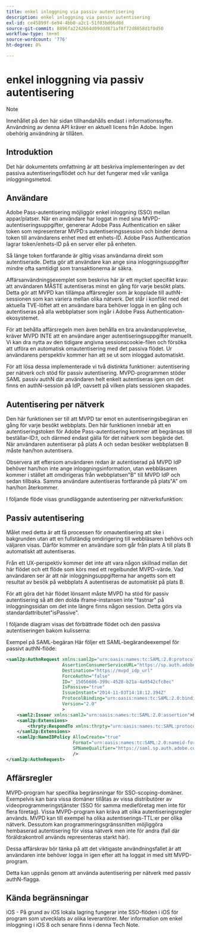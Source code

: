 ```yaml
---
title: enkel inloggning via passiv autentisering
description: enkel inloggning via passiv autentisering
exl-id: ce45899f-6e94-4bb0-a2c1-51f03bd66d8d
source-git-commit: 8896fa2242664d09ddd871af8f72d8858d1f0d50
workflow-type: tm+mt
source-wordcount: '776'
ht-degree: 0%

---
```


# enkel inloggning via passiv autentisering

>[!NOTE]
>
>Innehållet på den här sidan tillhandahålls endast i informationssyfte. Användning av denna API kräver en aktuell licens från Adobe. Ingen obehörig användning är tillåten.


## Introduktion

Det här dokumentets omfattning är att beskriva implementeringen av det passiva autentiseringsflödet och hur det fungerar med vår vanliga inloggningsmetod.

## Användare

Adobe Pass-autentisering möjliggör enkel inloggning (SSO) mellan appar/platser. När en användare har loggat in med sina MVPD-autentiseringsuppgifter, genererar Adobe Pass Authentication en säker token som representerar MVPD:s autentiseringssession och binder denna token till användarens enhet med ett enhets-ID. Adobe Pass Authentication lagrar token/enhets-ID på en server eller på enheten.

Så länge token fortfarande är giltig visas användarna direkt som autentiserade. Detta gör att användare kan ange sina inloggningsuppgifter mindre ofta samtidigt som transaktionerna är säkra.



Affärsanvändningsexemplet som beskrivs här är ett mycket specifikt krav: att användaren MÅSTE autentiseras minst en gång för varje besökt plats. Detta gör att MVPD kan tillämpa affärsregler som är kopplade till authN-sessionen som kan variera mellan olika nätverk. Det står i konflikt med det aktuella TVE-löftet att en användare bara behöver logga in en gång och autentiseras på alla webbplatser som ingår i Adobe Pass Authentication-ekosystemet.



För att behålla affärsregeln men även behålla en bra användarupplevelse, kräver MVPD INTE att en användare anger autentiseringsuppgifter manuellt. Vi kan dra nytta av den tidigare angivna sessionscookie-filen och försöka att utföra en automatisk omautentisering med det passiva flödet. Ur användarens perspektiv kommer han att se ut som inloggad automatiskt.



För att lösa dessa implementerade vi två distinkta funktioner: autentisering per nätverk och stöd för passiv autentisering. MVPD-programmen stöder SAML passiv authN där användaren helt enkelt autentiseras igen om det finns en authN-session på IdP, oavsett på vilken plats sessionen skapades.



## Autentisering per nätverk

Den här funktionen ser till att MVPD tar emot en autentiseringsbegäran en gång för varje besökt webbplats. Den här funktionen innebär att en autentiseringstoken för Adobe Pass-autentisering kommer att begränsas till beställar-ID:t, och därmed endast gälla för det nätverk som begärde det. När användaren autentiserar på plats A och sedan besöker webbplatsen B måste han/hon autentisera.



Observera att eftersom användaren redan är autentiserad på MVPD IdP behöver han/hon inte ange inloggningsinformation, utan webbläsaren kommer i stället att omdirigeras från webbplatsen&quot;B&quot; till MVPD IdP och sedan tillbaka. Samma användare autentiseras fortfarande på plats&quot;A&quot; om han/hon återkommer.



I följande flöde visas grundläggande autentisering per nätverksfunktion:





## Passiv autentisering

Målet med detta är att få processen för omautentisering att ske i bakgrunden utan att en fullständig omdirigering till webbläsaren behövs och väljaren visas. Därför kommer en användare som går från plats A till plats B automatiskt att autentiseras.



Från ett UX-perspektiv kommer det inte att vara någon skillnad mellan det här flödet och ett flöde som körs med ett regelbundet MVPD-värde. Vad användaren ser är att när inloggningsuppgifterna har angetts som ett resultat av besök på webbplats A autentiseras de automatiskt på plats B.



För att göra det här flödet lönsamt måste MVPD ha stöd för passiv autentisering så att den dolda iframe-instansen inte &quot;fastnar&quot; på inloggningssidan om det inte längre finns någon session. Detta görs via standardattributet&quot;isPassive&quot;.



I följande diagram visas det förbättrade flödet och den passiva autentiseringen bakom kulisserna:





Exempel på SAML-begäran Här följer ett SAML-begärandeexempel för passivt authN-flöde:


```xml
<saml2p:AuthnRequest xmlns:saml2p="urn:oasis:names:tc:SAML:2.0:protocol"
                     AssertionConsumerServiceURL="https://sp.auth.adobe.com/sp/saml/SAMLAssertionConsumer"
                     Destination="https://mvpd_idp_url"
                     ForceAuthn="false"
                     ID="_15056686-399c-4528-b21a-4a9542cfc8ec"
                     IsPassive="true"
                     IssueInstant="2014-11-03T14:18:12.394Z"
                     ProtocolBinding="urn:oasis:names:tc:SAML:2.0:bindings:HTTP-POST"
                     Version="2.0"
                     >
    <saml2:Issuer xmlns:saml2="urn:oasis:names:tc:SAML:2.0:assertion">https://saml.sp.auth.adobe.com </saml2:Issuer>
    <saml2p:Extensions>
        <thrpty:RespondTo xmlns:thrpty="urn:oasis:names:tc:SAML:protocol:ext:third-party">https://saml.sp.auth.adobe.com</thrpty:RespondTo>
    </saml2p:Extensions>
    <saml2p:NameIDPolicy AllowCreate="true"
                         Format="urn:oasis:names:tc:SAML:2.0:nameid-format:transient"
                         SPNameQualifier="https://saml.sp.auth.adobe.com"
                         />
</saml2p:AuthnRequest>
```

## Affärsregler

MVPD-program har specifika begränsningar för SSO-scoping-domäner. Exempelvis kan bara vissa domäner tillåtas av vissa distributörer av videoprogrammeringstjänster (SSO för samma medieföretag men inte för flera företag).
Vissa MVPD-program kan kräva att olika autentiseringsregler används. MVPD kan till exempel ha olika autentiserings-TTL:er per olika nätverk. Dessutom kan programmeringsgränssnitten möjliggöra hembaserad autentisering för vissa nätverk men inte för andra (fall där föräldrakontroll används representeras starkt här).


Dessa affärskrav bör tänka på att det viktigaste användningsfallet är att användaren inte behöver logga in igen efter att ha loggat in med sitt MVPD-program.

Detta kan uppnås genom att använda autentisering per nätverk med passiv authN-flagga.



## Kända begränsningar

iOS - På grund av iOS lokala lagring fungerar inte SSO-flöden i iOS för program som utvecklats av olika leverantörer. Mer information om enkel inloggning i iOS 8 och senare finns i denna Tech Note.


<!--
>[!RELATEDINFORMATION]
>* Single Sign-On on iOS
>* SSO on iOS when using the Adobe Pass Authentication Access Enabler
-->
